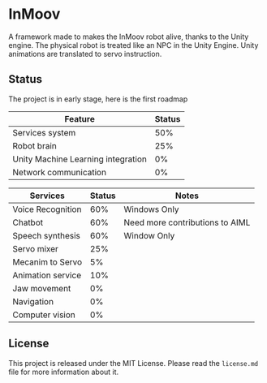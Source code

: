 # InMoov
A framework made to makes the InMoov robot alive, thanks to the Unity engine. The physical robot is treated like an NPC in the Unity Engine.
Unity animations are translated to servo instruction.

## Status
The project is in early stage, here is the first roadmap

| Feature | Status |
|---------|--------|
| Services system | 50% |
| Robot brain | 25% |
| Unity Machine Learning integration | 0% |
| Network communication | 0% |


| Services | Status | Notes |
|----------|--------|-------|
| Voice Recognition | 60% | Windows Only |
| Chatbot | 60% | Need more contributions to AIML |
| Speech synthesis | 60% | Window Only |
| Servo mixer | 25% | |
| Mecanim to Servo | 5% |
| Animation service | 10% |
| Jaw movement | 0% |
| Navigation | 0% |
| Computer vision | 0% |

## License
This project is released under the MIT License. Please read the `license.md` file for more information about it.

